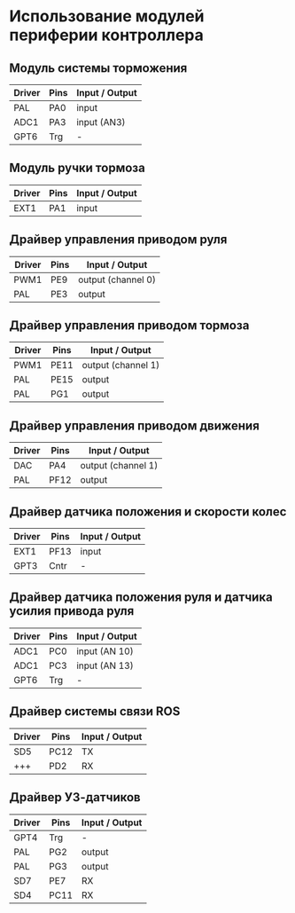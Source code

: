 # Использование модулей периферии контроллера

## Модуль системы торможения
Driver | Pins | Input / Output
-------|------|-------
PAL  | PA0 | input
ADC1 | PA3 | input (AN3)
GPT6 | Trg | -

## Модуль ручки тормоза
Driver | Pins | Input / Output
-------|------|-------
EXT1 | PA1 | input

## Драйвер управления приводом руля 
Driver | Pins | Input / Output
-------|------|-------
PWM1 | PE9 | output (channel 0)
PAL  | PE3 | output

## Драйвер управления приводом тормоза 
Driver | Pins | Input / Output
-------|------|-------
PWM1 | PE11 | output (channel 1)
PAL  | PE15 | output
PAL  | PG1  | output

## Драйвер управления приводом движения 
Driver | Pins | Input / Output
-------|------|-------
DAC | PA4  | output (channel 1)
PAL | PF12 | output

## Драйвер датчика положения и скорости колес
Driver | Pins | Input / Output
-------|------|-------
EXT1  | PF13 | input
GPT3  | Cntr | -

## Драйвер датчика положения руля и датчика усилия привода руля
Driver | Pins | Input / Output
-------|------|-------
ADC1 | PC0  | input (AN 10)
ADC1 | PC3  | input (AN 13)
GPT6 | Trg  | -

## Драйвер системы связи ROS
Driver | Pins | Input / Output
-------|------|-------
SD5 | PC12 | TX
+++ | PD2  | RX 

## Драйвер УЗ-датчиков
Driver | Pins | Input / Output
-------|------|-------
GPT4 | Trg  | -
PAL | PG2  | output
PAL | PG3  | output
SD7 | PE7  | RX
SD4 | PC11  | RX 

